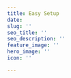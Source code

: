 ```yaml
---
title: Easy Setup
date: 
slug: ''
seo_title: ''
seo_description: ''
feature_image: ''
hero_image: ''
icon: ''

---
```

